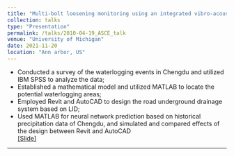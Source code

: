```yaml
---
title: "Multi-bolt loosening monitoring using an integrated vibro-acoustic modulation technique"
collection: talks
type: "Presentation"
permalink: /talks/2010-04-19_ASCE_talk
venue: "University of Michigan"
date: 2021-11-20
location: "Ann arbor, US"
---
```


* Conducted a survey of the waterlogging events in Chengdu and utilized IBM SPSS to analyze the data;
* Established a mathematical model and utilized MATLAB to locate the potential waterlogging areas;
* Employed Revit and AutoCAD to design the road underground drainage system based on LID;
* Used MATLAB for neural network prediction based on historical precipitation data of Chengdu, and simulated and compared effects of the design between Revit and AutoCAD <br>
[[Slide]](https://drive.google.com/open?id=16HUoplG408cROgozq-IFcFnPibeG89jl)

---
